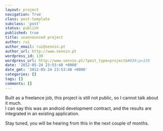 ```yaml
---
layout: project
navigation: True
class: post-template
subclass: 'post'
status: publish
published: true
title: unannounced project
author: rui
author_email: rui@sennin.pt
author_url: http://www.sennin.pt
wordpress_id: 139
wordpress_url: http://www.sennin.pt/?post_type=project&#038;p=139
date: '2012-05-24 23:53:48 +0000'
date_gmt: '2012-05-24 23:53:48 +0000'
categories: []
tags: []
comments: []
---
```

<p>Built as a freelance job, this project is still not public, so I cannot talk about it much.<br />
I can say this was an android development contract, and the results are integrated in an existing application.</p>
<p>Stay tuned, you will be hearing from this in the next couple of months.</p>
